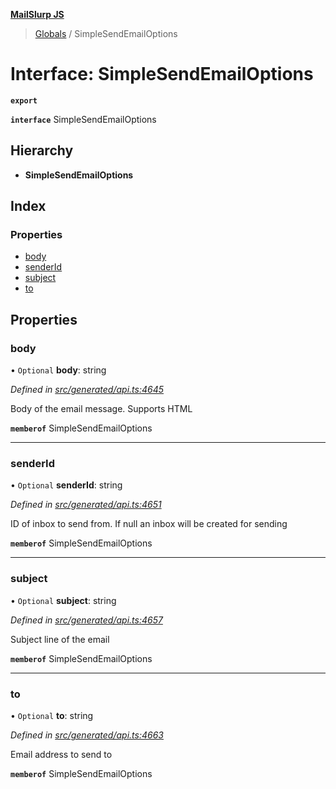 **[MailSlurp JS](../README.md)**

> [Globals](../README.md) / SimpleSendEmailOptions

# Interface: SimpleSendEmailOptions

**`export`** 

**`interface`** SimpleSendEmailOptions

## Hierarchy

* **SimpleSendEmailOptions**

## Index

### Properties

* [body](simplesendemailoptions.md#body)
* [senderId](simplesendemailoptions.md#senderid)
* [subject](simplesendemailoptions.md#subject)
* [to](simplesendemailoptions.md#to)

## Properties

### body

• `Optional` **body**: string

*Defined in [src/generated/api.ts:4645](https://github.com/mailslurp/mailslurp-client/blob/67ec74c/src/generated/api.ts#L4645)*

Body of the email message. Supports HTML

**`memberof`** SimpleSendEmailOptions

___

### senderId

• `Optional` **senderId**: string

*Defined in [src/generated/api.ts:4651](https://github.com/mailslurp/mailslurp-client/blob/67ec74c/src/generated/api.ts#L4651)*

ID of inbox to send from. If null an inbox will be created for sending

**`memberof`** SimpleSendEmailOptions

___

### subject

• `Optional` **subject**: string

*Defined in [src/generated/api.ts:4657](https://github.com/mailslurp/mailslurp-client/blob/67ec74c/src/generated/api.ts#L4657)*

Subject line of the email

**`memberof`** SimpleSendEmailOptions

___

### to

• `Optional` **to**: string

*Defined in [src/generated/api.ts:4663](https://github.com/mailslurp/mailslurp-client/blob/67ec74c/src/generated/api.ts#L4663)*

Email address to send to

**`memberof`** SimpleSendEmailOptions
